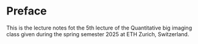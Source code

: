 # Preface
This is the lecture notes fot the 5th lecture of the Quantitative big imaging class given during the spring semester 2025 at ETH Zurich, Switzerland.
